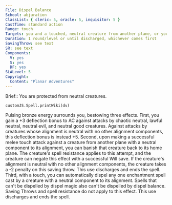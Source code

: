 ```yaml
---
File: Dispel Balance
School: abjuration
ClassList: { cleric: 5, oracle: 5, inquisitor: 5 }
CastTime: standard action
Range: touch
Targets: you and a touched, neutral creature from another plane, or you and an enchantment on a touched creature or object
Duration: 1 round/level or until discharged, whichever comes first
SavingThrow: see text
SR: see text
Components:
  V: yes
  S: yes
  DF: yes
SLALevel: 5
Copyright:
  Content: "Planar Adventures"
---
```

Brief:: You are protected from neutral creatures.

```dataviewjs
customJS.Spell.printWiki(dv)
```

Pulsing bronze energy surrounds you, bestowing three effects.  First, you gain a +3 deflection bonus to AC against attacks by chaotic neutral, lawful neutral, neutral evil, and neutral good creatures. Against attacks by creatures whose alignment is neutral with no other alignment components, this deflection bonus is instead +5.  Second, upon making a successful melee touch attack against a creature from another plane with a neutral component to its alignment, you can banish that creature back to its home plane. The creature's spell resistance applies to this attempt, and the creature can negate this effect with a successful Will save. If the creature's alignment is neutral with no other alignment components, the creature takes a -2 penalty on this saving throw. This use discharges and ends the spell.  Third, with a touch, you can automatically dispel any one enchantment spell cast by a creature with a neutral component to its alignment. Spells that can't be dispelled by dispel magic also can't be dispelled by dispel balance. Saving Throws and spell resistance do not apply to this effect. This use discharges and ends the spell.
